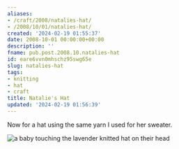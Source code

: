 ```yaml
---
aliases:
- /craft/2008/natalies-hat/
- /2008/10/01/natalies-hat/
created: '2024-02-19 01:55:37'
date: 2008-10-01 00:00:00+00:00
description: ''
fname: pub.post.2008.10.natalies-hat
id: eare6vvn0mhschz95swg65e
slug: natalies-hat
tags:
- knitting
- hat
- craft
title: Natalie's Hat
updated: '2024-02-19 01:56:39'
---
```


Now for a hat using the same yarn I used for her sweater.

![a baby touching the lavender knitted hat on their head](assets/img/cover-2008-10-01.jpg)